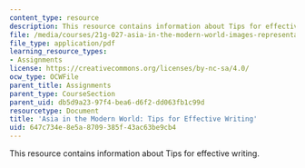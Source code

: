 ```yaml
---
content_type: resource
description: This resource contains information about Tips for effective writing.
file: /media/courses/21g-027-asia-in-the-modern-world-images-representations-fall-2016/647c734e8e5a8709385f43ac63be9cb4_MIT21G_027F16_Tip_effctive.pdf
file_type: application/pdf
learning_resource_types:
- Assignments
license: https://creativecommons.org/licenses/by-nc-sa/4.0/
ocw_type: OCWFile
parent_title: Assignments
parent_type: CourseSection
parent_uid: db5d9a23-97f4-bea6-d6f2-dd063fb1c99d
resourcetype: Document
title: 'Asia in the Modern World: Tips for Effective Writing'
uid: 647c734e-8e5a-8709-385f-43ac63be9cb4
---
```

This resource contains information about Tips for effective writing.